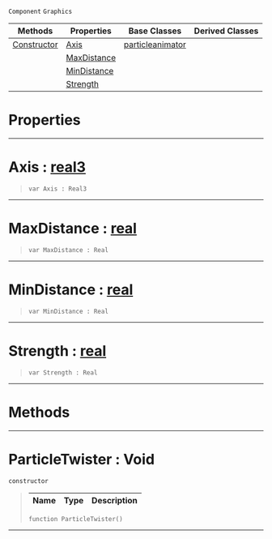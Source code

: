  `Component` `Graphics`



|Methods|Properties|Base Classes|Derived Classes|
|---|---|---|---|
|[ Constructor](https://github.com/ArendDanielek/ZeroDocsTest/blob/master/code_reference/class_reference/particletwister.markdown#particletwister-void)|[ Axis](https://github.com/ArendDanielek/ZeroDocsTest/blob/master/code_reference/class_reference/particletwister.markdown#axis-zero-engine-documen)|[particleanimator](https://github.com/ArendDanielek/ZeroDocsTest/blob/master/code_reference/class_reference/particleanimator.markdown)| |
| |[ MaxDistance](https://github.com/ArendDanielek/ZeroDocsTest/blob/master/code_reference/class_reference/particletwister.markdown#maxdistance-zero-engine)| | |
| |[ MinDistance](https://github.com/ArendDanielek/ZeroDocsTest/blob/master/code_reference/class_reference/particletwister.markdown#mindistance-zero-engine)| | |
| |[ Strength](https://github.com/ArendDanielek/ZeroDocsTest/blob/master/code_reference/class_reference/particletwister.markdown#strength-zero-engine-doc)| | |


 #  Properties


---  
 #  Axis : [real3](https://github.com/ArendDanielek/ZeroDocsTest/blob/master/code_reference/zilch_base_types/real3.markdown)

> 
> ``` lang=cpp, name=Zilch
> var Axis : Real3


---  
 #  MaxDistance : [real](https://github.com/ArendDanielek/ZeroDocsTest/blob/master/code_reference/zilch_base_types/real.markdown)

> 
> ``` lang=cpp, name=Zilch
> var MaxDistance : Real


---  
 #  MinDistance : [real](https://github.com/ArendDanielek/ZeroDocsTest/blob/master/code_reference/zilch_base_types/real.markdown)

> 
> ``` lang=cpp, name=Zilch
> var MinDistance : Real


---  
 #  Strength : [real](https://github.com/ArendDanielek/ZeroDocsTest/blob/master/code_reference/zilch_base_types/real.markdown)

> 
> ``` lang=cpp, name=Zilch
> var Strength : Real


---  
 #  Methods


---  
 #  ParticleTwister : Void

 `constructor`

> 
> |Name|Type|Description|
> |---|---|---|
> ``` lang=cpp, name=Zilch
> function ParticleTwister()
> ``` 


---  
 
  
  
  
  
  
  
  

 